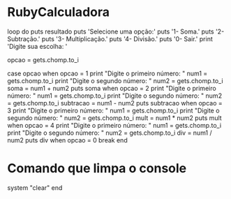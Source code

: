 # RubyCalculadora

loop do
  puts resultado 
  puts 'Selecione uma opção:'
  puts '1- Soma.'
  puts '2- Subtração.'
  puts '3- Multiplicação.'
  puts '4- Divisão.'
  puts '0- Sair.'
  print 'Digite sua escolha: '
  
  opcao = gets.chomp.to_i

  case opcao
    when opcao = 1
        print "Digite o primeiro número: "
        num1 = gets.chomp.to_i
        print "Digite o segundo número: "
        num2 = gets.chomp.to_i
        soma = num1 + num2
        puts soma
    when opcao = 2
        print "Digite o primeiro número: "
        num1 = gets.chomp.to_i
        print "Digite o segundo número: "
        num2 = gets.chomp.to_i
        subtracao = num1 - num2
        puts subtracao
    when opcao = 3
        print "Digite o primeiro número: "
        num1 = gets.chomp.to_i
        print "Digite o segundo número: "
        num2 = gets.chomp.to_i
        mult = num1 * num2
        puts mult
    when opcao = 4
        print "Digite o primeiro número: "
        num1 = gets.chomp.to_i
        print "Digite o segundo número: "
        num2 = gets.chomp.to_i
        div = num1 / num2
        puts div
    when opcao = 0 
        break
     end
  # Comando que limpa o console
  system "clear"
end
